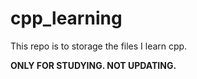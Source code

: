 # cpp_learning
This repo is to storage the files I learn cpp.

**ONLY FOR STUDYING. NOT UPDATING.**
